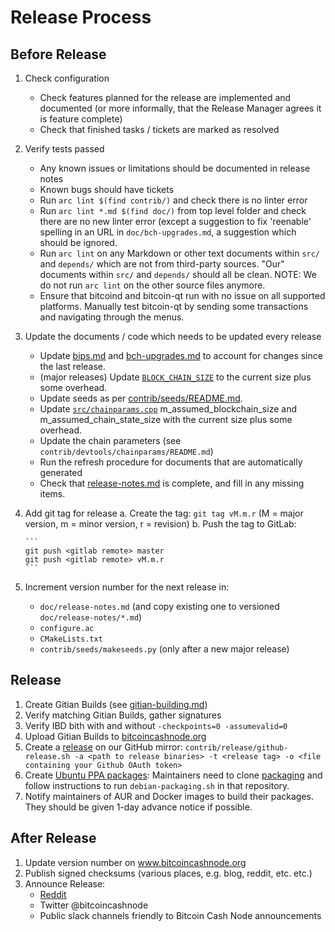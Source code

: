 # Release Process

## Before Release

1. Check configuration
    - Check features planned for the release are implemented and documented
      (or more informally, that the Release Manager agrees it is feature complete)
    - Check that finished tasks / tickets are marked as resolved
2. Verify tests passed
    - Any known issues or limitations should be documented in release notes
    - Known bugs should have tickets
    - Run `arc lint $(find contrib/)` and check there is no linter error
    - Run `arc lint *.md $(find doc/)` from top level folder and check there
      are no new linter error (except a suggestion to fix 'reenable' spelling
      in an URL in `doc/bch-upgrades.md`, a suggestion which should be ignored.
    - Run `arc lint` on any Markdown or other text documents within `src/`
      and `depends/` which are not from third-party sources.
      "Our" documents within `src/` and `depends/` should all be clean.
      NOTE: We do not run `arc lint` on the other source files anymore.
    - Ensure that bitcoind and bitcoin-qt run with no issue on all supported
      platforms.
      Manually test bitcoin-qt by sending some transactions and navigating
      through the menus.
3. Update the documents / code which needs to be updated every release
    - Update [bips.md](bips.md) and [bch-upgrades.md](bch-upgrades.md) to account
      for changes since the last release.
    - (major releases) Update [`BLOCK_CHAIN_SIZE`](../src/qt/intro.cpp) to the
      current size plus some overhead.
    - Update seeds as per [contrib/seeds/README.md](../contrib/seeds/README.md).
    - Update [`src/chainparams.cpp`](../src/chainparams.cpp) m_assumed_blockchain_size
      and m_assumed_chain_state_size with the current size plus some overhead.
    - Update the chain parameters (see `contrib/devtools/chainparams/README.md`)
    - Run the refresh procedure for documents that are automatically generated
    - Check that [release-notes.md](release-notes.md) is complete, and fill in
      any missing items.
4. Add git tag for release
    a. Create the tag: `git tag vM.m.r` (M = major version, m = minor version,
       r = revision)
    b. Push the tag to GitLab:

       ```
       git push <gitlab remote> master
       git push <gitlab remote> vM.m.r
       ```

5. Increment version number for the next release in:
    - `doc/release-notes.md` (and copy existing one to versioned `doc/release-notes/*.md`)
    - `configure.ac`
    - `CMakeLists.txt`
    - `contrib/seeds/makeseeds.py` (only after a new major release)

## Release

1. Create Gitian Builds (see [gitian-building.md](gitian-building.md))
2. Verify matching Gitian Builds, gather signatures
3. Verify IBD bith with and without `-checkpoints=0 -assumevalid=0`
4. Upload Gitian Builds to [bitcoincashnode.org](https://bitcoincashnode.org/)
5. Create a [release](https://github.com/bitcoin-cash-node/bitcoin-cash-node)
   on our GitHub mirror: `contrib/release/github-release.sh -a <path to release binaries> -t <release tag> -o <file containing your Github OAuth token>`
6. Create [Ubuntu PPA packages](https://launchpad.net/~bitcoin-cash-node/+archive/ubuntu/ppa):
   Maintainers need to clone [packaging](https://gitlab.com/bitcoin-cash-node/bchn-sw/packaging)
   and follow instructions to run `debian-packaging.sh` in that repository.
7. Notify maintainers of AUR and Docker images to build their packages.
   They should be given 1-day advance notice if possible.

## After Release

1. Update version number on www.bitcoincashnode.org
2. Publish signed checksums (various places, e.g. blog, reddit, etc. etc.)
3. Announce Release:
    - [Reddit](https://www.reddit.com/r/bitcoincashnode/)
    - Twitter @bitcoincashnode
    - Public slack channels friendly to Bitcoin Cash Node announcements
